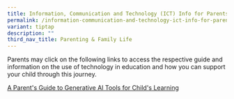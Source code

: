 ```yaml
---
title: Information, Communication and Technology (ICT) Info for Parents
permalink: /information-communication-and-technology-ict-info-for-parents/
variant: tiptap
description: ""
third_nav_title: Parenting & Family Life
---
```

<p>Parents may click on the following links to access the respective guide
and information on the use of technology in education and how you can support
your child through this journey.</p>
<p><a href="/files/A_Parent_s_Guide_to_Generative_AI_Tools_for_Learning.pdf" rel="noopener noreferrer nofollow" target="_blank">A Parent's Guide to Generative AI Tools for Child's Learning</a>
</p>